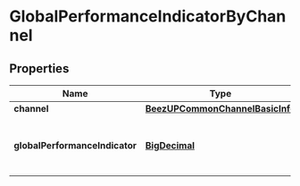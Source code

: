 
# GlobalPerformanceIndicatorByChannel

## Properties
Name | Type | Description | Notes
------------ | ------------- | ------------- | -------------
**channel** | [**BeezUPCommonChannelBasicInfo**](BeezUPCommonChannelBasicInfo.md) |  | 
**globalPerformanceIndicator** | [**BigDecimal**](BigDecimal.md) | Indicates the global performance indicator for this channel | 



